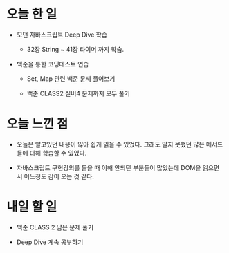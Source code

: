 # 오늘 한 일

-   모던 자바스크립트 Deep Dive 학습

    -   32장 String ~ 41장 타이머 까지 학습.

-   백준을 통한 코딩테스트 연습

    -   Set, Map 관련 백준 문제 풀어보기

    -   백준 CLASS2 실버4 문제까지 모두 풀기

# 오늘 느낀 점

-   오늘은 알고있던 내용이 많아 쉽게 읽을 수 있었다. 그래도 알지 못했던 많은 메서드들에 대해 학습할 수 있었다.

-   자바스크립트 구현강의를 들을 때 이해 안되던 부분들이 많았는데 DOM을 읽으면서 어느정도 감이 오는 것 같다.

# 내일 할 일

-   백준 CLASS 2 남은 문제 풀기

-   Deep Dive 계속 공부하기
